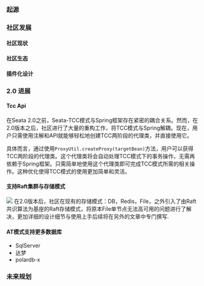 ### 起源
### 社区发展
#### 社区现状
#### 社区生态
#### 插件化设计

### 2.0 进展
#### Tcc Api
在Seata 2.0之前，Seata-TCC模式与Spring框架存在紧密的耦合关系。然而，在2.0版本之后，社区进行了大量的重构工作，将TCC模式与Spring解耦。现在，用户只需使用注解和API就能够轻松地创建TCC两阶段的代理类，并直接使用它。

具体而言，通过使用`ProxyUtil.createProxy(targetBean)`方法，用户可以获得TCC两阶段的代理类。这个代理类将会自动处理TCC模式下的事务操作，无需再依赖于Spring框架。只需简单地使用这个代理类即可完成TCC模式所需的相关操作。这种优化使得TCC模式的使用更加简单和灵活。
#### 支持Raft集群与存储模式
![](https://gitee.com/itCjb/gallery/raw/master/seata-raft/seata-raft.jpg)
在2.0版本后，社区在现有的存储模式：DB，Redis，File，之外引入了由Raft共识算法为基座的Raft存储模式，将原本File单节点无法高可用的问题进行了解决，更加详细的设计细节与使用上手后续将在另外的文章中专门撰写.
#### AT模式支持更多数据库
- SqlServer
- 达梦
- polardb-x
### 未来规划
